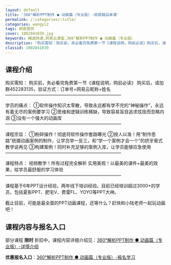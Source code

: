```yaml
---
layout: default
title: '360°解析PPT制作 ● 动画篇（专业版）-网易精品单课'
permalink: /:categories/:title/
categories: wangyi2
tags: 网易提供
cover: 1002841039.jpg
keywords: 精选网课,网易云课堂,360°解析PPT制作 ● 动画篇（专业版）
description: "购买需知：购买前，务必看完免费第一节《课程说明，购前必读》购买后，请加群452283135，验证方式：订单号+网易云昵称+姓名——————————————————————————学员的痛点："
classid: 1002841039
---
```


## 课程介绍

购买需知：
购买前，务必看完免费第一节《课程说明，购前必读》
购买后，请加群452283135，验证方式：订单号+网易云昵称+姓名
——————————————————————————

学员的痛点：
①软件操作知识太零散，导致永远都有学不完的“神秘操作”，永远有着无尽的案例要学习
②思维和逻辑训练稀缺，导致容易盲目追求炫技而忽略内涵
③没有一个强大的动画库
——————————————————————————

课程宗旨：
①粉碎操作！彻底将软件操作套路曝光
②授人以渔！用“制作思路”统摄动画案例的制作，让学员举一反三，和“学一个案例才会一个”的挤牙膏式教学说再见
③构建案例！同时补充足够的案例入库，让学员能够应急使用
——————————————————————————

课程特点：
视频教学！所有过程完全解析
实用美观！以最美的课件+最美的效果，给学员最舒服的学习体验
——————————————————————————

课程基于6年PPT设计经验，两年线下培训经验。目前已经培训超过3000+的学员，包括夏影PPT、肥宅V、费雷FL、YOYO等PPT大神。

截止目前，可能是最全面的PPT动画课程，还等什么？赶快和小陆老师一起玩动画吧！

## 课程内容与报名入口

部分课程 **限时** 折扣中，课程内容详细介绍见：[360°解析PPT制作 ● 动画篇（专业版）-详情介绍](https://study.163.com/course/introduction/1002841039.htm?share=1&shareId=1025206652&utm_campaign=share&utm_medium=iphoneShare&utm_source=&utm_u=1025206652)

**优惠报名入口**：[360°解析PPT制作 ● 动画篇（专业版）-报名学习](https://study.163.com/course/introduction/1002841039.htm?share=1&shareId=1025206652&utm_campaign=share&utm_medium=iphoneShare&utm_source=&utm_u=1025206652)

